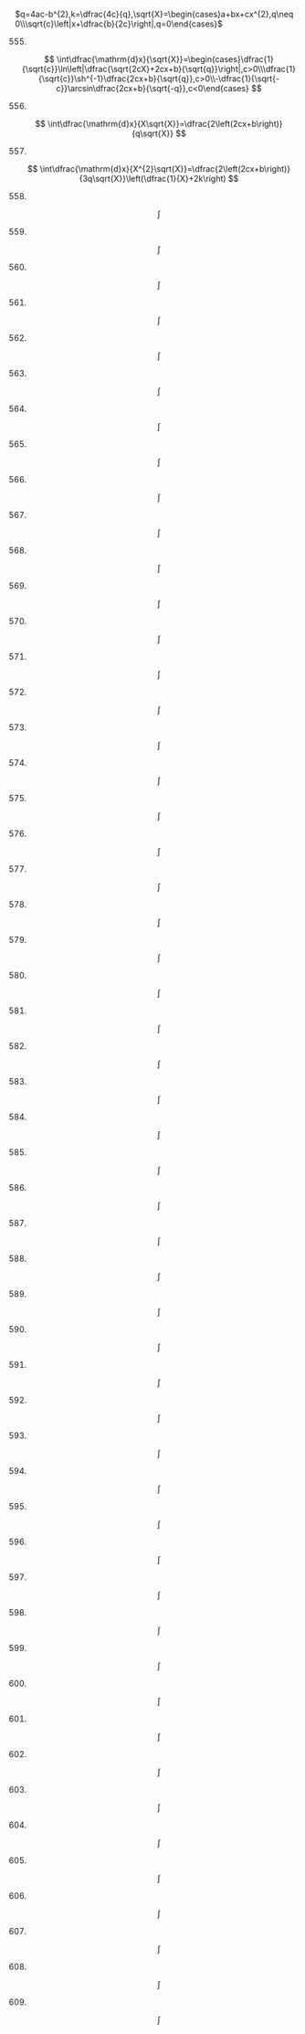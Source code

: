 $q=4ac-b^{2},k=\dfrac{4c}{q},\sqrt{X}=\begin{cases}a+bx+cx^{2},q\neq 0\\\sqrt{c}\left|x+\dfrac{b}{2c}\right|,q=0\end{cases}$

555.
$$
\int\dfrac{\mathrm{d}x}{\sqrt{X}}=\begin{cases}\dfrac{1}{\sqrt{c}}\ln\left|\dfrac{\sqrt{2cX}+2cx+b}{\sqrt{q}}\right|,c>0\\\dfrac{1}{\sqrt{c}}\sh^{-1}\dfrac{2cx+b}{\sqrt{q}},c>0\\-\dfrac{1}{\sqrt{-c}}\arcsin\dfrac{2cx+b}{\sqrt{-q}},c<0\end{cases}
$$

556.
$$
\int\dfrac{\mathrm{d}x}{X\sqrt{X}}=\dfrac{2\left(2cx+b\right)}{q\sqrt{X}}
$$

557.
$$
\int\dfrac{\mathrm{d}x}{X^{2}\sqrt{X}}=\dfrac{2\left(2cx+b\right)}{3q\sqrt{X}}\left(\dfrac{1}{X}+2k\right) 
$$

558.
$$
\int
$$

559.
$$
\int
$$

560.
$$
\int
$$

561.
$$
\int
$$

562.
$$
\int
$$

563.
$$
\int
$$

564.
$$
\int
$$

565.
$$
\int
$$

566.
$$
\int
$$

567.
$$
\int
$$

568.
$$
\int
$$

569.
$$
\int
$$

570.
$$
\int
$$

571.
$$
\int
$$

572.
$$
\int
$$

573.
$$
\int
$$

574.
$$
\int
$$

575.
$$
\int
$$

576.
$$
\int
$$

577.
$$
\int
$$

578.
$$
\int
$$

579.
$$
\int
$$

580.
$$
\int
$$

581.
$$
\int
$$

582.
$$
\int
$$

583.
$$
\int
$$

584.
$$
\int
$$

585.
$$
\int
$$

586.
$$
\int
$$

587.
$$
\int
$$

588.
$$
\int
$$

589.
$$
\int
$$

590.
$$
\int
$$

591.
$$
\int
$$

592.
$$
\int
$$

593.
$$
\int
$$

594.
$$
\int
$$

595.
$$
\int
$$

596.
$$
\int
$$

597.
$$
\int
$$

598.
$$
\int
$$

599.
$$
\int
$$

600.
$$
\int
$$

601.
$$
\int
$$

602.
$$
\int
$$

603.
$$
\int
$$

604.
$$
\int
$$

605.
$$
\int
$$

606.
$$
\int
$$

607.
$$
\int
$$

608.
$$
\int
$$

609.
$$
\int
$$

